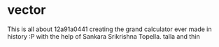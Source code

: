 # vector
This is all about 12a91a0441 creating the grand calculator ever made in history :P with the help of Sankara Srikrishna Topella.
talla and thin
